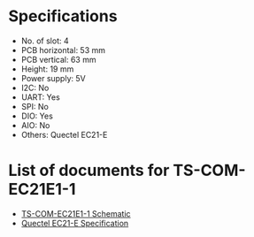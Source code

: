 # Specifications
- No. of slot: 4
- PCB horizontal: 53 mm
- PCB vertical: 63 mm
- Height: 19 mm
- Power supply: 5V
- I2C: No
- UART: Yes
- SPI: No
- DIO: Yes
- AIO: No
- Others: Quectel EC21-E

# List of documents for TS-COM-EC21E1-1
- [TS-COM-EC21E1-1 Schematic](TS-COM-EC21E1-1_SCH.pdf)
- [Quectel EC21-E Specification](https://www.quectel.com/UploadFile/Product/Quectel_EC21_Series_LTE_Standard_Specification_V2.0.pdf)
